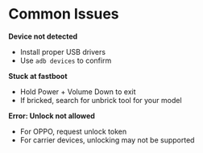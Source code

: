 # Common Issues

**Device not detected**
- Install proper USB drivers
- Use `adb devices` to confirm

**Stuck at fastboot**
- Hold Power + Volume Down to exit
- If bricked, search for unbrick tool for your model

**Error: Unlock not allowed**
- For OPPO, request unlock token
- For carrier devices, unlocking may not be supported